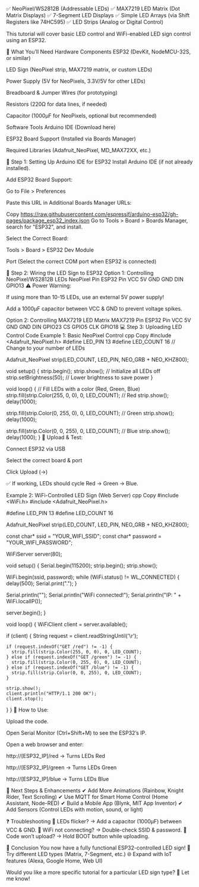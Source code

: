 ✅ NeoPixel/WS2812B (Addressable LEDs)
✅ MAX7219 LED Matrix (Dot Matrix Displays)
✅ 7-Segment LED Displays
✅ Simple LED Arrays (via Shift Registers like 74HC595)
✅ LED Strips (Analog or Digital Control)

This tutorial will cover basic LED control and WiFi-enabled LED sign control using an ESP32.

📌 What You’ll Need
Hardware Components
ESP32 (DevKit, NodeMCU-32S, or similar)

LED Sign (NeoPixel strip, MAX7219 matrix, or custom LEDs)

Power Supply (5V for NeoPixels, 3.3V/5V for other LEDs)

Breadboard & Jumper Wires (for prototyping)

Resistors (220Ω for data lines, if needed)

Capacitor (1000µF for NeoPixels, optional but recommended)

Software Tools
Arduino IDE (Download here)

ESP32 Board Support (Installed via Boards Manager)

Required Libraries (Adafruit_NeoPixel, MD_MAX72XX, etc.)

🔧 Step 1: Setting Up Arduino IDE for ESP32
Install Arduino IDE (if not already installed).

Add ESP32 Board Support:

Go to File > Preferences

Paste this URL in Additional Boards Manager URLs:

Copy
https://raw.githubusercontent.com/espressif/arduino-esp32/gh-pages/package_esp32_index.json
Go to Tools > Board > Boards Manager, search for "ESP32", and install.

Select the Correct Board:

Tools > Board > ESP32 Dev Module

Port (Select the correct COM port when ESP32 is connected)

🔌 Step 2: Wiring the LED Sign to ESP32
Option 1: Controlling NeoPixel/WS2812B LEDs
NeoPixel Pin	ESP32 Pin
VCC	5V
GND	GND
DIN	GPIO13
⚠️ Power Warning:

If using more than 10-15 LEDs, use an external 5V power supply!

Add a 1000µF capacitor between VCC & GND to prevent voltage spikes.

Option 2: Controlling MAX7219 LED Matrix
MAX7219 Pin	ESP32 Pin
VCC	5V
GND	GND
DIN	GPIO23
CS	GPIO5
CLK	GPIO18
💻 Step 3: Uploading LED Control Code
Example 1: Basic NeoPixel Control
cpp
Copy
#include <Adafruit_NeoPixel.h>
#define LED_PIN 13
#define LED_COUNT 16  // Change to your number of LEDs

Adafruit_NeoPixel strip(LED_COUNT, LED_PIN, NEO_GRB + NEO_KHZ800);

void setup() {
  strip.begin();
  strip.show(); // Initialize all LEDs off
  strip.setBrightness(50); // Lower brightness to save power
}

void loop() {
  // Fill LEDs with a color (Red, Green, Blue)
  strip.fill(strip.Color(255, 0, 0), 0, LED_COUNT); // Red
  strip.show();
  delay(1000);
  
  strip.fill(strip.Color(0, 255, 0), 0, LED_COUNT); // Green
  strip.show();
  delay(1000);
  
  strip.fill(strip.Color(0, 0, 255), 0, LED_COUNT); // Blue
  strip.show();
  delay(1000);
}
📌 Upload & Test:

Connect ESP32 via USB

Select the correct board & port

Click Upload (→)

✅ If working, LEDs should cycle Red → Green → Blue.

Example 2: WiFi-Controlled LED Sign (Web Server)
cpp
Copy
#include <WiFi.h>
#include <Adafruit_NeoPixel.h>

#define LED_PIN 13
#define LED_COUNT 16

Adafruit_NeoPixel strip(LED_COUNT, LED_PIN, NEO_GRB + NEO_KHZ800);

const char* ssid = "YOUR_WIFI_SSID";
const char* password = "YOUR_WIFI_PASSWORD";

WiFiServer server(80);

void setup() {
  Serial.begin(115200);
  strip.begin();
  strip.show();
  
  WiFi.begin(ssid, password);
  while (WiFi.status() != WL_CONNECTED) {
    delay(500);
    Serial.print(".");
  }
  
  Serial.println("");
  Serial.println("WiFi connected!");
  Serial.println("IP: " + WiFi.localIP());
  
  server.begin();
}

void loop() {
  WiFiClient client = server.available();
  
  if (client) {
    String request = client.readStringUntil('\r');
    
    if (request.indexOf("GET /red") != -1) {
      strip.fill(strip.Color(255, 0, 0), 0, LED_COUNT);
    } else if (request.indexOf("GET /green") != -1) {
      strip.fill(strip.Color(0, 255, 0), 0, LED_COUNT);
    } else if (request.indexOf("GET /blue") != -1) {
      strip.fill(strip.Color(0, 0, 255), 0, LED_COUNT);
    }
    
    strip.show();
    client.println("HTTP/1.1 200 OK");
    client.stop();
  }
}
📌 How to Use:

Upload the code.

Open Serial Monitor (Ctrl+Shift+M) to see the ESP32’s IP.

Open a web browser and enter:

http://[ESP32_IP]/red → Turns LEDs Red

http://[ESP32_IP]/green → Turns LEDs Green

http://[ESP32_IP]/blue → Turns LEDs Blue

🚀 Next Steps & Enhancements
✔ Add More Animations (Rainbow, Knight Rider, Text Scrolling)
✔ Use MQTT for Smart Home Control (Home Assistant, Node-RED)
✔ Build a Mobile App (Blynk, MIT App Inventor)
✔ Add Sensors (Control LEDs with motion, sound, or light)

❓ Troubleshooting
🔹 LEDs flicker? → Add a capacitor (1000µF) between VCC & GND.
🔹 WiFi not connecting? → Double-check SSID & password.
🔹 Code won’t upload? → Hold BOOT button while uploading.

🎉 Conclusion
You now have a fully functional ESP32-controlled LED sign!
🔌 Try different LED types (Matrix, 7-Segment, etc.)
🌐 Expand with IoT features (Alexa, Google Home, Web UI)

Would you like a more specific tutorial for a particular LED sign type? 🚀 Let me know!
